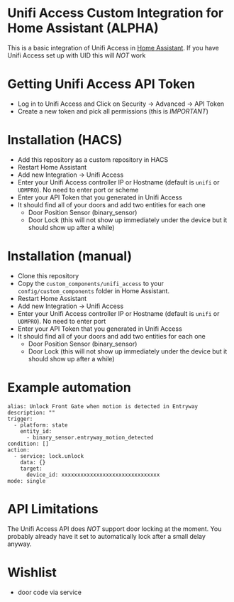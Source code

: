 # Unifi Access Custom Integration for Home Assistant (ALPHA)

This is a basic integration of Unifi Access in [Home Assistant](https://homeassistant.io). If you have Unifi Access set up with UID this will *NOT* work

# Getting Unifi Access API Token
- Log in to Unifi Access and Click on Security -> Advanced -> API Token
- Create a new token and pick all permissions (this is *IMPORTANT*)

# Installation (HACS)
- Add this repository as a custom repository in HACS
- Restart Home Assistant
- Add new Integration -> Unifi Access
- Enter your Unifi Access controller IP or Hostname (default is `unifi` or `UDMPRO`). No need to enter port or scheme
- Enter your API Token that you generated in Unifi Access
- It should find all of your doors and add two entities for each one
    - Door Position Sensor (binary_sensor)
    - Door Lock (this will not show up immediately under the device but it should show up after a while)


# Installation (manual)
- Clone this repository
- Copy the `custom_components/unifi_access` to your `config/custom_components` folder in Home Assistant.
- Restart Home Assistant
- Add new Integration -> Unifi Access
- Enter your Unifi Access controller IP or Hostname (default is `unifi` or `UDMPRO`). No need to enter port
- Enter your API Token that you generated in Unifi Access
- It should find all of your doors and add two entities for each one
    - Door Position Sensor (binary_sensor)
    - Door Lock (this will not show up immediately under the device but it should show up after a while)

# Example automation

```
alias: Unlock Front Gate when motion is detected in Entryway
description: ""
trigger:
  - platform: state
    entity_id:
      - binary_sensor.entryway_motion_detected
condition: []
action:
  - service: lock.unlock
    data: {}
    target:
      device_id: xxxxxxxxxxxxxxxxxxxxxxxxxxxxxxx
mode: single
```
# API Limitations
The Unifi Access API does *NOT* support door locking at the moment. You probably already have it set to automatically lock after a small delay anyway.

# Wishlist
- door code via service

